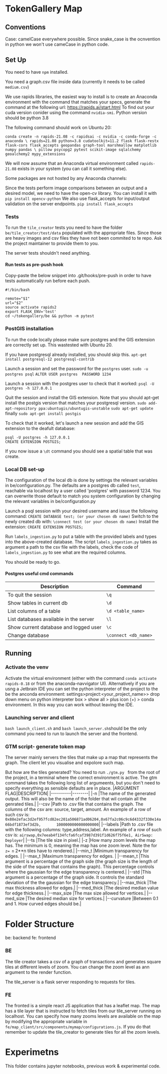 # TokenGallery Map

## Conventions

Case: camelCase everywhere possible. Since snake_case is the ocnvention in python we won't use cameCase in python code.

## Set Up
You need to have `npm` installed.

You need a graph.csv file inside data (currently it needs to be called `medium.csv`)

We use rapids libraries, the easiest way to install is to create an Anaconda environment with the command that matches
your specs, generate the command at the following url: https://rapids.ai/start.html
To find out your cuda version conider using the command `nvidia-smi`.
Python version should be python 3.8

The following command should work on Ubuntu 20:

`conda create -n rapids-21.08 -c rapidsai -c nvidia -c conda-forge -c anaconda \
    rapids=21.08 python=3.8 cudatoolkit=11.2 flask flask-restx flask-cors flask_accepts geopandas graph-tool marshmallow matplotlib numpy pandas \
    pillow psycopg2 pytest scikit-image sqlalchemy geoalchemy2 mypy_extensions`

We will now assume that an Anaconda virtual environment called `rapids-21.08` exists in your system
(you can call it something else).

Some packages are not hosted by any Anaconda channels:

Since the tests perform image comparisons between an output and a desired model, we need to have the open-cv library.
You can install it with
`pip install opencv-python`
We also use flask_accepts for input/output validation on the server endpoints.
`pip install flask_accepts`

### Tests
To run the `tile_creator` tests you need to have the folder `be/tile_creator/test/data` populated with the appropriate files.
Since those are heavy images and  csv files they have not been commited to te repo.
Ask the project maintainer to provide them to you.

The server tests shouldn't need anything.

#### Run tests as pre-push hook 
Copy-paste the below snippet into .git/hooks/pre-push in order to have tests automatically run before each push.
```
#!/bin/bash

remote="$1"
url="$2"
source activate rapids2
export FLASK_ENV='test'
cd ~/tokengallery/be && python -m pytest
```

### PostGIS installation
To run the code locally please make sure postgres and the GIS extension are correctly set up.
This wastested with Ubuntu 20.

If you have postgresql already installed, you should skip this.
`apt-get install postgresql-12 postgresql-contrib`

Launch a session and set the password for the `postgres` user.
`sudo -u postgres psql`
`ALTER USER postgres  PASSWORD 1234`

Launch a session with the postgres user to check that it worked:
`psql -U postgres -h 127.0.0.1`

Quit the session and install the GIS extension.
Note that you should apt-get install the postgis version that matches your postgresql version.
`sudo add-apt-repository ppa:ubuntugis/ubuntugis-unstable`
`sudo apt-get update`
finally
`sudo apt-get install postgis`

To check that it worked, let's launch a new session and add the GIS extension to the deafult database:
```
psql -U postgres -h 127.0.0.1
CREATE EXTENSION POSTGIS;
```
If you now issue a `\dt` command you should see a spatial table that was create.

### Local DB set-up
The configuration of the local db is done by settings the relevant variables in be/configuration.py.
The defaults are a postgres db called `test`, reachable via localhost by a user called 'postgres' with password 1234.
You can overwrite those default to match you system configuration by changing the relevant variables in be/configuration.py

Launch a psql session with your desired username and issue the following command:
`CREATE DATABASE test; (or your chosen db name)`
Switch to the newly created db with:
`\connect test (or your chosen db name)`
Install the extension:
`CREATE EXTENSION POSTGIS;`

Run `labels_ingestion.py` to put a table with the provided labels and types into the above-created database.
The script `labels_ingestion.py` takes as argument a path to the csv file with the labels, check the code of `labels_ingestion.py`
to see what are the required columns.

You should be ready to go.

#### Postgres useful cmd commands
| Description                                       |Command|
| -----------                                       |-----------|
| To quit the session                               |`\q`|
| Show tables in current db                         |`\d`|
|List columns of a table                            |`\d <table_name>`|
|List databases available in the server             |`\l`|
|Show current database and logged user              |`\c`|
|Change database                                    |`\connect <db_name>`|

## Running

### Activate the venv
Activate the virtual environment (either with the command `conda activate rapids-0.18` or from the anaconda-navvigator UI). 
Alternatively if you are usng a Jetbrain IDE you can set the python interpreter of the project to the be the anconda environment: settings>project:<your_project_name>> drop down menu on python interpreter box > show all > plus icon (+) > conda environment. In this way you can work without leaving the IDE.

### Launching server and client
`bash launch_client.sh` and `bash launch_server.sh`should be the only command you need to run to launch the server 
and the frontend.

### GTM script- generate token map
The server mainly servers the tiles that make up a map that represents the graph.
The client let you visualise and expolore such map.

But how are the tiles generated?
You need to run `./gtm.py ` from the root of the project, in a terminal where the correct environment is active.
The gtm command takes the following long list of argumeents, but you don't need to specify everything as sensible defaults are in place.
|ARGUMENT FLAG|DESCRIPTION|
|----------|--------|
|-n                         |The name of the generated output. This will also be the name of the folder that wil contain all the genrated tiles.|
|--csv                      |Path to .csv file that contains the graph. The columns of the csv are: source, target, amount. An example of a row of such csv is: `0x88e2efac3d2ef957fcd82ec201a506871ad06204,0x67fa2c06c9c6d4332f330e14a66bdf1873ef3d2b,       1000000000000000000`|
|--labels                   |Path to .csv file with the following columns: type,address,label. An example of a row of such csv is: `airswap,0x7eeab4f134fcfa6fcaf3987d391f1d626f75f6e1, AirSwap: Deployer`|
|--ts                       |The tile size in pixel.|
|-z                         |How many zoom levels the map has. The minimum is 0, meaning the map has one zoom level. Note the for `z= n` 2**n tiles have to rendered.|
|--min_t                    |Minimum transparency for edges. |
|--max_t                    |Maximum transparency for edges. |
|--mean_t                   |This argument is a percentage of the graph side (the graph size is the length of the side of the square that contains the graph). This percentage controls where the gaussian for the edge transparency is centered.|
|--std                      |This argument is a percentage of the graph side. It controls the standard deviation of the the gaussian for the edge transparecy.|
|--max_thick                |The max thickness allowed for edges.|
|--med_thick                |The desired median value for edge thickness.|
|--max_size                 |The max size allowed for vertices.|
|--med_size                 |The desired median size for vertices.|
|--curvature                |Between 0.1 and 1. How curved edges should be.|

# Folder Structure
be: backend
fe: frontend

### BE
The tile creator takes a csv of a graph of transactions and generates square tiles at different levels of zoom.
You can change the zoom level as ann argument to the render function.

The tile_server is a flask server responding to requests for tiles. 

### FE
The fronted is a simple react JS application that has a leaflet map.
The map has a tile layer that is instructed to fetch tiles from our tile_server running on localhost.
You can specify how many zooms levels are available on the map by modifying the appropriate 
variable in `fe/map_client/src/components/mymap/configurations.js`.
If you do that remember to update the tile_creator to generate tiles for all the zoom levels.

# Experimetns
This folder contains jupyter notebooks, previous work & experimental code.
